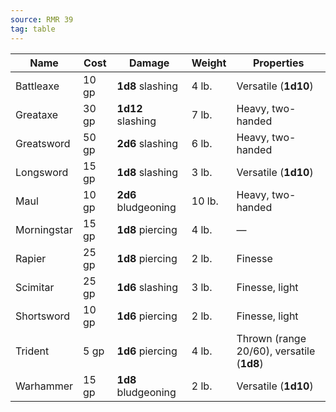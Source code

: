 ```yaml
---
source: RMR 39
tag: table
---
```


|Name|Cost|Damage|Weight|Properties|
|----|---|----|----|-------|
|Battleaxe|10 gp|**1d8** slashing|4 lb.|Versatile (**1d10**)|
|Greataxe|30 gp|**1d12** slashing|7 lb.|Heavy, two-handed|
|Greatsword|50 gp|**2d6** slashing|6 lb.|Heavy, two-handed|
|Longsword|15 gp|**1d8** slashing|3 lb.|Versatile (**1d10**)|
|Maul|10 gp|**2d6** bludgeoning|10 lb.|Heavy, two-handed|
|Morningstar|15 gp|**1d8** piercing|4 lb.|—|
|Rapier|25 gp|**1d8** piercing|2 lb.|Finesse|
|Scimitar|25 gp|**1d6** slashing|3 lb.|Finesse, light|
|Shortsword|10 gp|**1d6** piercing|2 lb.|Finesse, light|
|Trident|5 gp|**1d6** piercing|4 lb.|Thrown (range 20/60), versatile (**1d8**)|
|Warhammer|15 gp|**1d8** bludgeoning|2 lb.|Versatile (**1d10**)|
